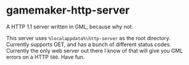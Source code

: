 # gamemaker-http-server
 A HTTP 1.1 server written in GML, because why not.

This server uses `%localappdata%\http-server` as the root directory. Currently supports GET, and has a bunch of different status codes. Currently the only web server out there I know of that will give you GML errors on a HTTP `500`. Have fun.